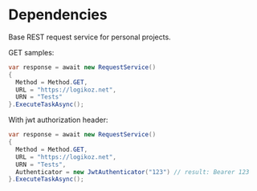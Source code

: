 # Dependencies
Base REST request service for personal projects.

GET samples:
```csharp
var response = await new RequestService()
{
  Method = Method.GET,
  URL = "https://logikoz.net",
  URN = "Tests"
}.ExecuteTaskAsync();
```

With jwt authorization header:
```csharp
var response = await new RequestService()
{
  Method = Method.GET,
  URL = "https://logikoz.net",
  URN = "Tests",
  Authenticator = new JwtAuthenticator("123") // result: Bearer 123
}.ExecuteTaskAsync();
```
